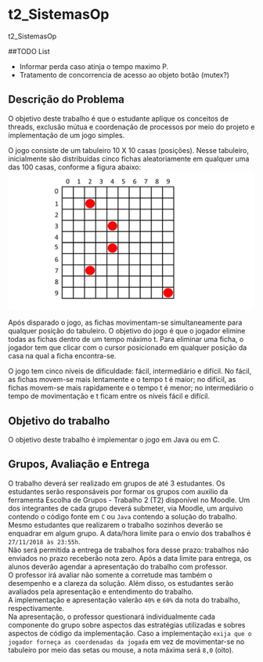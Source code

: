# t2_SistemasOp
t2_SistemasOp

##TODO List
- Informar perda caso atinja o tempo maximo P.
- Tratamento de concorrencia de acesso ao objeto botão (mutex?)


## Descrição do Problema
O objetivo deste trabalho é que o estudante aplique os conceitos de threads, exclusão mútua e coordenação de processos por meio do projeto e implementação de um jogo simples.

O jogo consiste de um tabuleiro 10 X 10 casas (posições). Nesse tabuleiro, inicialmente são distribuídas  cinco fichas aleatoriamente em qualquer uma das 100 casas, conforme a figura abaixo:  
![tabuleiro](images/jogo.png)

Após disparado o jogo, as fichas movimentam-se simultaneamente para qualquer posição do tabuleiro. O objetivo do jogo é que o jogador elimine todas as fichas dentro de um tempo máximo t. Para eliminar uma ficha, o jogador tem que clicar com o cursor posicionado em qualquer posição da casa na qual a ficha encontra-se. 

O jogo tem cinco níveis de dificuldade: fácil, intermediário e difícil. No fácil, as fichas movem-se mais lentamente e o tempo t é maior; no difícil, as fichas movem-se mais rapidamente e o tempo t é menor; no intermediário o tempo de movimentação e t ficam entre os níveis fácil e difícil.

## Objetivo do trabalho
O objetivo deste trabalho é implementar o jogo em Java ou em C.

## Grupos, Avaliação e Entrega
O trabalho deverá ser realizado em grupos de até 3 estudantes. Os estudantes serão responsáveis por formar os grupos com auxilio da ferramenta Escolha de Grupos - Trabalho 2 (T2) disponível no Moodle. Um dos integrantes de cada grupo deverá submeter, via Moodle, um arquivo contendo o código fonte em `C` ou `Java` contendo a solução do trabalho. Mesmo estudantes que realizarem o trabalho sozinhos deverão se enquadrar em algum grupo. A data/hora limite para o envio dos trabalhos é `27/11/2018 às 23:55h`.  
Não será permitida a entrega de trabalhos fora desse prazo: trabalhos não enviados no prazo receberão nota zero. Após a data limite para entrega, os alunos deverão agendar a apresentação do trabalho com professor.  
O professor irá avaliar não somente a corretude mas também o desempenho e a clareza da solução. Além disso, os estudantes serão avaliados pela apresentação e entendimento do trabalho.  
A implementação e apresentação valerão `40%` e `60%` da nota do trabalho, respectivamente.  
Na apresentação, o professor questionará individualmente cada componente do grupo sobre aspectos das estratégias utilizadas e sobres aspectos de código da implementação. Caso a implementação `exija que o jogador forneça as coordenadas da jogada` em vez de movimentar-se no tabuleiro por meio das setas ou mouse, a nota máxima será `8,0` (oito).


